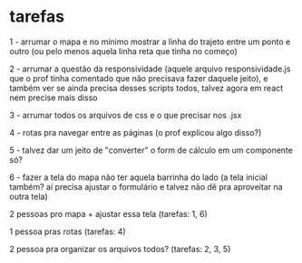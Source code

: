 # tarefas

1 - arrumar o mapa e no mínimo mostrar a linha do trajeto entre um ponto e outro (ou pelo menos aquela linha reta que tinha no começo)

2 - arrumar a questão da responsividade (aquele arquivo responsividade.js que o prof tinha comentado que não precisava fazer daquele jeito), e também ver se ainda precisa desses scripts todos, talvez agora em react nem precise mais disso

3 - arrumar todos os arquivos de css e o que precisar nos .jsx

4 - rotas pra navegar entre as páginas (o prof explicou algo disso?)

5 - talvez dar um jeito de "converter" o form de cálculo em um componente só?

6 - fazer a tela do mapa não ter aquela barrinha do lado (a tela inicial também? aí precisa ajustar o formulário e talvez não dê pra aproveitar na outra tela)

2 pessoas pro mapa + ajustar essa tela (tarefas: 1, 6)

1 pessoa pras rotas (tarefas: 4)

2 pessoa pra organizar os arquivos todos? (tarefas: 2, 3, 5)
